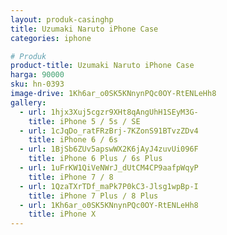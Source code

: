 ```yaml
---
layout: produk-casinghp
title: Uzumaki Naruto iPhone Case
categories: iphone

# Produk
product-title: Uzumaki Naruto iPhone Case
harga: 90000
sku: hn-0393
image-drive: 1Kh6ar_o0SK5KNnynPQc0OY-RtENLeHh8
gallery:
  - url: 1hjx3Xuj5cgzr9XHt8qAngUhH1SEyM3G-
    title: iPhone 5 / 5s / SE
  - url: 1cJqDo_ratFRzBrj-7KZonS91BTvzZDv4
    title: iPhone 6 / 6s
  - url: 1BjSb6ZUv5apswWX2K6jAyJ4zuvUi096F
    title: iPhone 6 Plus / 6s Plus
  - url: 1uFrKW1QiVeNWrJ_dUtCM4CP9aafpWqyP
    title: iPhone 7 / 8
  - url: 1QzaTXrTDf_maPk7P0kC3-Jlsg1wpBp-I
    title: iPhone 7 Plus / 8 Plus
  - url: 1Kh6ar_o0SK5KNnynPQc0OY-RtENLeHh8
    title: iPhone X
---
```

